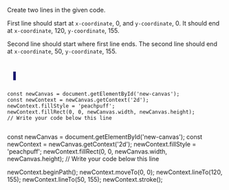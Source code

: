 Create two lines in the given code.

First line should start at `x-coordinate`, 0,
and `y-coordinate`, 0. It should end
at `x-coordinate`, 120, `y-coordinate`, 155.

Second line should start where first line
ends. The second line should end at
`x-coordinate`, 50, `y-coordinate`, 155.

<codeblock language="javascript" type="exercise" testMode="fixedInput">
<code>
<panel language="html">
  <canvas id="new-canvas" width="400px" height="200px" style="border: 3px solid midnightblue;"></canvas>
</panel>
<panel language="javascript">
const newCanvas = document.getElementById('new-canvas');
const newContext = newCanvas.getContext('2d');
newContext.fillStyle = 'peachpuff';
newContext.fillRect(0, 0, newCanvas.width, newCanvas.height);
// Write your code below this line

</panel>
</code>

<solution>
const newCanvas = document.getElementById('new-canvas');
const newContext = newCanvas.getContext('2d');
newContext.fillStyle = 'peachpuff';
newContext.fillRect(0, 0, newCanvas.width, newCanvas.height);
// Write your code below this line

newContext.beginPath();
newContext.moveTo(0, 0);
newContext.lineTo(120, 155);
newContext.lineTo(50, 155);
newContext.stroke();
</solution>
</codeblock>